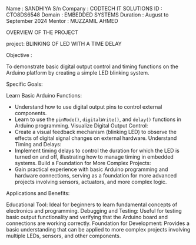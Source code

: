 Name : SANDHIYA S/n
Company : CODTECH IT SOLUTIONS
ID : CTO8DS6548
Domain : EMBEDDED SYSTEMS
Duration : August to September 2024
Mentor : MUZZAMIL AHMED

OVERVIEW OF THE PROJECT

project:  BLINKING OF LED WITH A TIME DELAY

Objective :

To demonstrate basic digital output control and timing functions on the Arduino platform by creating a simple LED blinking system.

Specific Goals:

Learn Basic Arduino Functions:
   - Understand how to use digital output pins to control external components.
   - Learn to use the `pinMode()`, `digitalWrite()`, and `delay()` functions in Arduino programming.
Visualize Digital Output Control:
   - Create a visual feedback mechanism (blinking LED) to observe the effects of digital signal changes on external hardware.
Understand Timing and Delays:
   - Implement timing delays to control the duration for which the LED is turned on and off, illustrating how to manage timing in embedded systems.
Build a Foundation for More Complex Projects:
   - Gain practical experience with basic Arduino programming and hardware connections, serving as a foundation for more advanced projects involving sensors, actuators, and more complex logic.

Applications and Benefits:

Educational Tool: Ideal for beginners to learn fundamental concepts of electronics and programming.
Debugging and Testing: Useful for testing basic output functionality and verifying that the Arduino board and connections are working correctly.
Foundation for Development: Provides a basic understanding that can be applied to more complex projects involving multiple LEDs, sensors, and other components.

